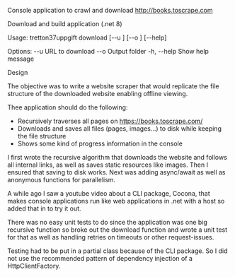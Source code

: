 ﻿Console application to crawl and download http://books.toscrape.com

Download and build application (.net 8)

Usage: tretton37uppgift download [--u <String>] [--o <String>] [--help]

Options:
  --u <String>    URL to download
  --o <String>    Output folder
  -h, --help      Show help message


Design 

The objective was to write a website scraper that would replicate the file structure of the downloaded website enabling offline viewing.

Thee application should do the following:

*  Recursively traverses all pages on https://books.toscrape.com/
*  Downloads and saves all files (pages, images...) to disk while keeping the file structure
*  Shows some kind of progress information in the console

I first wrote the recursive algorithm that downloads the website and follows all internal links, as well as saves static resources like images. Then I ensured that saving to disk works.
Next was adding async/await as well as anonymous functions for parallelism.

A while ago I saw a youtube video about a CLI package, Cocona, that makes console applications run like web applications in .net with a host so added that in to try it out.

There was no easy unit tests to do since the application was one big recursive function so broke out the download function and wrote a unit test for that as well as handling retries on timeouts or other request-issues.

Testing had to be put in a partial class because of the CLI package. So I did not use the recommended pattern of dependency injection of a HttpClientFactory.
